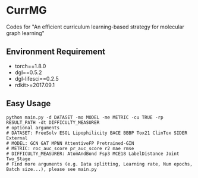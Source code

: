 # CurrMG
Codes for "An efficient curriculum learning-based strategy for molecular graph learning"
## Environment Requirement
* torch==1.8.0
* dgl==0.5.2
* dgl-lifesci==0.2.5
* rdkit>=2017.09.1
## Easy Usage
    python main.py -d DATASET -mo MODEL -me METRIC -cu TRUE -rp RESULT_PATH -dt DIFFICULTY_MEASURER
    # optional arguments
    # DATASET: FreeSolv ESOL Lipophilicity BACE BBBP Tox21 ClinTox SIDER External
    # MODEL: GCN GAT MPNN AttentiveFP Pretrained-GIN
    # METRIC: roc_auc_score pr_auc_score r2 mae rmse
    # DIFFICULTY_MEASURER: AtomAndBond Fsp3 MCE18 LabelDistance Joint Two_Stage
    # Find more arguments (e.g. Data splitting, Learning rate, Num epochs, Batch size...), please see main.py
